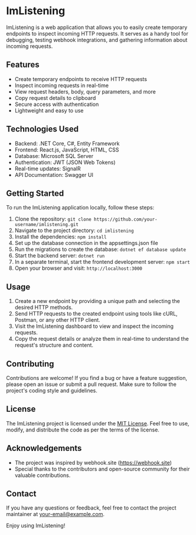 # ImListening

ImListening is a web application that allows you to easily create temporary endpoints to inspect incoming HTTP requests. It serves as a handy tool for debugging, testing webhook integrations, and gathering information about incoming requests.

## Features

- Create temporary endpoints to receive HTTP requests
- Inspect incoming requests in real-time
- View request headers, body, query parameters, and more
- Copy request details to clipboard
- Secure access with authentication
- Lightweight and easy to use

## Technologies Used

- Backend: .NET Core, C#, Entity Framework
- Frontend: React.js, JavaScript, HTML, CSS
- Database: Microsoft SQL Server
- Authentication: JWT (JSON Web Tokens)
- Real-time updates: SignalR
- API Documentation: Swagger UI

## Getting Started

To run the ImListening application locally, follow these steps:

1. Clone the repository: `git clone https://github.com/your-username/imlistening.git`
2. Navigate to the project directory: `cd imlistening`
3. Install the dependencies: `npm install`
4. Set up the database connection in the appsettings.json file
5. Run the migrations to create the database: `dotnet ef database update`
6. Start the backend server: `dotnet run`
7. In a separate terminal, start the frontend development server: `npm start`
8. Open your browser and visit: `http://localhost:3000`

## Usage

1. Create a new endpoint by providing a unique path and selecting the desired HTTP methods.
2. Send HTTP requests to the created endpoint using tools like cURL, Postman, or any other HTTP client.
3. Visit the ImListening dashboard to view and inspect the incoming requests.
4. Copy the request details or analyze them in real-time to understand the request's structure and content.

## Contributing

Contributions are welcome! If you find a bug or have a feature suggestion, please open an issue or submit a pull request. Make sure to follow the project's coding style and guidelines.

## License

The ImListening project is licensed under the [MIT License](https://opensource.org/licenses/MIT). Feel free to use, modify, and distribute the code as per the terms of the license.

## Acknowledgements

- The project was inspired by webhook.site (https://webhook.site)
- Special thanks to the contributors and open-source community for their valuable contributions.

## Contact

If you have any questions or feedback, feel free to contact the project maintainer at your-email@example.com.

Enjoy using ImListening!
